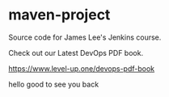 # maven-project
Source code for James Lee's Jenkins course.

Check out our Latest DevOps PDF book.

https://www.level-up.one/devops-pdf-book

hello good to see you back

